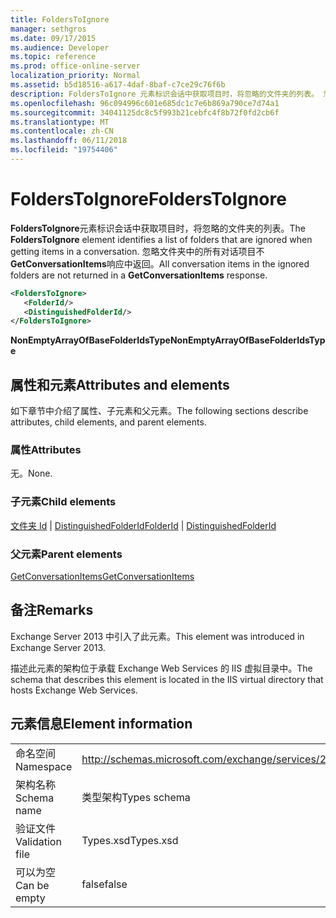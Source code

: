 ```yaml
---
title: FoldersToIgnore
manager: sethgros
ms.date: 09/17/2015
ms.audience: Developer
ms.topic: reference
ms.prod: office-online-server
localization_priority: Normal
ms.assetid: b5d18516-a617-4daf-8baf-c7ce29c76f6b
description: FoldersToIgnore 元素标识会话中获取项目时，将忽略的文件夹的列表。 忽略文件夹中的所有对话项目不 GetConversationItems 响应中返回。
ms.openlocfilehash: 96c094996c601e685dc1c7e6b869a790ce7d74a1
ms.sourcegitcommit: 34041125dc8c5f993b21cebfc4f8b72f0fd2cb6f
ms.translationtype: MT
ms.contentlocale: zh-CN
ms.lasthandoff: 06/11/2018
ms.locfileid: "19754406"
---
```

# <a name="folderstoignore"></a><span data-ttu-id="85ac3-104">FoldersToIgnore</span><span class="sxs-lookup"><span data-stu-id="85ac3-104">FoldersToIgnore</span></span>

<span data-ttu-id="85ac3-105">**FoldersToIgnore**元素标识会话中获取项目时，将忽略的文件夹的列表。</span><span class="sxs-lookup"><span data-stu-id="85ac3-105">The **FoldersToIgnore** element identifies a list of folders that are ignored when getting items in a conversation.</span></span> <span data-ttu-id="85ac3-106">忽略文件夹中的所有对话项目不**GetConversationItems**响应中返回。</span><span class="sxs-lookup"><span data-stu-id="85ac3-106">All conversation items in the ignored folders are not returned in a **GetConversationItems** response.</span></span> 
  
```XML
<FoldersToIgnore>
   <FolderId/>
   <DistinguishedFolderId/>
</FoldersToIgnore>
```

 <span data-ttu-id="85ac3-107">**NonEmptyArrayOfBaseFolderIdsType**</span><span class="sxs-lookup"><span data-stu-id="85ac3-107">**NonEmptyArrayOfBaseFolderIdsType**</span></span>
## <a name="attributes-and-elements"></a><span data-ttu-id="85ac3-108">属性和元素</span><span class="sxs-lookup"><span data-stu-id="85ac3-108">Attributes and elements</span></span>

<span data-ttu-id="85ac3-109">如下章节中介绍了属性、子元素和父元素。</span><span class="sxs-lookup"><span data-stu-id="85ac3-109">The following sections describe attributes, child elements, and parent elements.</span></span>
  
### <a name="attributes"></a><span data-ttu-id="85ac3-110">属性</span><span class="sxs-lookup"><span data-stu-id="85ac3-110">Attributes</span></span>

<span data-ttu-id="85ac3-111">无。</span><span class="sxs-lookup"><span data-stu-id="85ac3-111">None.</span></span>
  
### <a name="child-elements"></a><span data-ttu-id="85ac3-112">子元素</span><span class="sxs-lookup"><span data-stu-id="85ac3-112">Child elements</span></span>

<span data-ttu-id="85ac3-113">[文件夹 Id](folderid.md) | [DistinguishedFolderId](distinguishedfolderid.md)</span><span class="sxs-lookup"><span data-stu-id="85ac3-113">[FolderId](folderid.md) | [DistinguishedFolderId](distinguishedfolderid.md)</span></span>
  
### <a name="parent-elements"></a><span data-ttu-id="85ac3-114">父元素</span><span class="sxs-lookup"><span data-stu-id="85ac3-114">Parent elements</span></span>

[<span data-ttu-id="85ac3-115">GetConversationItems</span><span class="sxs-lookup"><span data-stu-id="85ac3-115">GetConversationItems</span></span>](getconversationitems.md)
  
## <a name="remarks"></a><span data-ttu-id="85ac3-116">备注</span><span class="sxs-lookup"><span data-stu-id="85ac3-116">Remarks</span></span>

<span data-ttu-id="85ac3-117">Exchange Server 2013 中引入了此元素。</span><span class="sxs-lookup"><span data-stu-id="85ac3-117">This element was introduced in Exchange Server 2013.</span></span>
  
<span data-ttu-id="85ac3-118">描述此元素的架构位于承载 Exchange Web Services 的 IIS 虚拟目录中。</span><span class="sxs-lookup"><span data-stu-id="85ac3-118">The schema that describes this element is located in the IIS virtual directory that hosts Exchange Web Services.</span></span>
  
## <a name="element-information"></a><span data-ttu-id="85ac3-119">元素信息</span><span class="sxs-lookup"><span data-stu-id="85ac3-119">Element information</span></span>

|||
|:-----|:-----|
|<span data-ttu-id="85ac3-120">命名空间</span><span class="sxs-lookup"><span data-stu-id="85ac3-120">Namespace</span></span>  <br/> |http://schemas.microsoft.com/exchange/services/2006/types  <br/> |
|<span data-ttu-id="85ac3-121">架构名称</span><span class="sxs-lookup"><span data-stu-id="85ac3-121">Schema name</span></span>  <br/> |<span data-ttu-id="85ac3-122">类型架构</span><span class="sxs-lookup"><span data-stu-id="85ac3-122">Types schema</span></span>  <br/> |
|<span data-ttu-id="85ac3-123">验证文件</span><span class="sxs-lookup"><span data-stu-id="85ac3-123">Validation file</span></span>  <br/> |<span data-ttu-id="85ac3-124">Types.xsd</span><span class="sxs-lookup"><span data-stu-id="85ac3-124">Types.xsd</span></span>  <br/> |
|<span data-ttu-id="85ac3-125">可以为空</span><span class="sxs-lookup"><span data-stu-id="85ac3-125">Can be empty</span></span>  <br/> |<span data-ttu-id="85ac3-126">false</span><span class="sxs-lookup"><span data-stu-id="85ac3-126">false</span></span>  <br/> |
   


